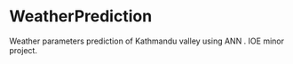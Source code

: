 # WeatherPrediction
Weather parameters prediction of Kathmandu valley using ANN . IOE minor project.
